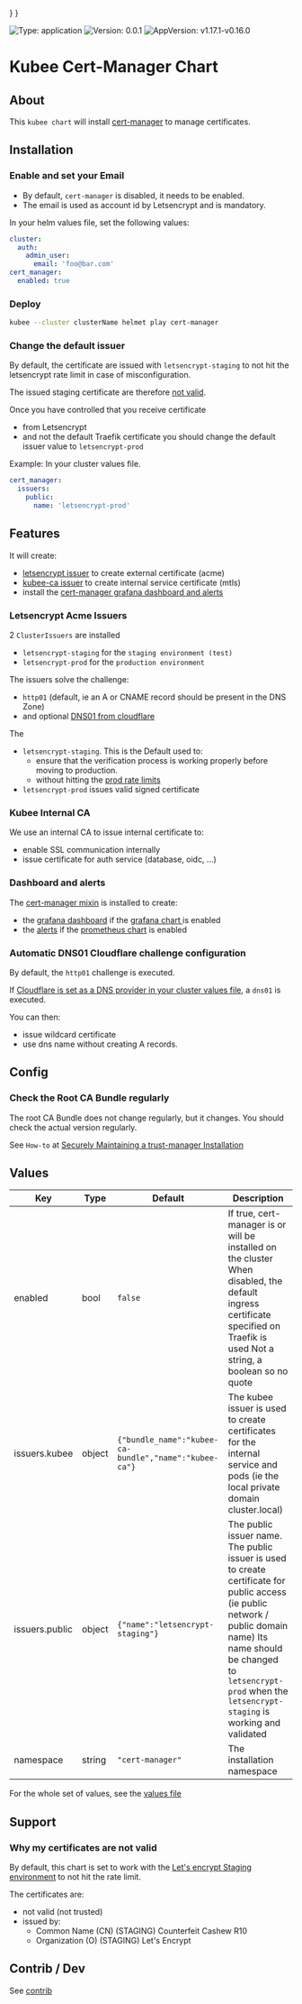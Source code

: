 

}
}

[//]: # (README.md generated by gotmpl. DO NOT EDIT.)

![Type: application](https://img.shields.io/badge/Type-application-informational?style=flat-square) ![Version: 0.0.1](https://img.shields.io/badge/Version-0.0.1-informational?style=flat-square) ![AppVersion: v1.17.1-v0.16.0](https://img.shields.io/badge/AppVersion-v1.17.1--v0.16.0-informational?style=flat-square)

# Kubee Cert-Manager Chart

## About
This `kubee chart` will install [cert-manager](https://cert-manager.io/) to manage certificates.

## Installation

### Enable and set your Email

* By default, `cert-manager` is disabled, it needs to be enabled.
* The email is used as account id by Letsencrypt and is mandatory.

In your helm values file, set the following values:

```yaml
cluster:
  auth:
    admin_user:
      email: 'foo@bar.com'
cert_manager:
  enabled: true
```

### Deploy

```bash
kubee --cluster clusterName helmet play cert-manager
```

### Change the default issuer

By default, the certificate are issued with `letsencrypt-staging` to not hit the
letsencrypt rate limit in case of misconfiguration.

The issued staging certificate are therefore [not valid](#why-my-certificates-are-not-valid).

Once you have controlled that you receive certificate
* from Letsencrypt
* and not the default Traefik certificate
you should change the default issuer value to `letsencrypt-prod`

Example: In your cluster values file.
```yaml
cert_manager:
  issuers:
    public:
      name: 'letsencrypt-prod'
```

## Features

It will create:
* [letsencrypt issuer](#letsencrypt-acme-issuers) to create external certificate (acme)
* [kubee-ca issuer](#kubee-internal-ca) to create internal service certificate (mtls)
* install the [cert-manager grafana dashboard and alerts](#dashboard-and-alerts)

### Letsencrypt Acme Issuers

2 `ClusterIssuers` are installed
* `letsencrypt-staging` for the `staging environment (test)`
* `letsencrypt-prod` for the `production environment`

The issuers solve the challenge:

* `http01` (default, ie an A or CNAME record should be present in the DNS Zone)
* and optional [DNS01 from cloudflare](#automatic-dns01-cloudflare-challenge-configuration)

The
* `letsencrypt-staging`. This is the Default used to:
  * ensure that the verification process is working properly before moving to production.
  * without hitting the [prod rate limits](https://letsencrypt.org/docs/rate-limits/)
* `letsencrypt-prod` issues valid signed certificate

### Kubee Internal CA

We use an internal CA to issue internal certificate
to:
* enable SSL communication internally
* issue certificate for auth service (database, oidc, ...)

### Dashboard and alerts

The [cert-manager mixin](https://monitoring.mixins.dev/cert-manager/) is installed
to create:
* the [grafana dashboard](https://monitoring.mixins.dev/cert-manager/#dashboards) if the [grafana chart ](../grafana/README.md) is enabled
* the [alerts](https://monitoring.mixins.dev/cert-manager/#alerts) if the [prometheus chart](../prometheus/README.md) is enabled

### Automatic DNS01 Cloudflare challenge configuration

By default, the `http01` challenge is executed.

If [Cloudflare is set as a DNS provider in your cluster values file](../../../../docs/site/cloudflare.md),
a `dns01` is executed.

You can then:
* issue wildcard certificate
* use dns name without creating A records.

## Config

### Check the Root CA Bundle regularly

The root CA Bundle does not change regularly, but it changes.
You should check the actual version regularly.

See `How-to` at [Securely Maintaining a trust-manager Installation](https://cert-manager.io/docs/trust/trust-manager/#securely-maintaining-a-trust-manager-installation)

## Values

| Key | Type | Default | Description |
|-----|------|---------|-------------|
| enabled | bool | `false` | If true, cert-manager is or will be installed on the cluster When disabled, the default ingress certificate specified on Traefik is used Not a string, a boolean so no quote |
| issuers.kubee | object | `{"bundle_name":"kubee-ca-bundle","name":"kubee-ca"}` | The kubee issuer is used to create certificates for the internal service and pods (ie the local private domain cluster.local) |
| issuers.public | object | `{"name":"letsencrypt-staging"}` | The public issuer name. The public issuer is used to create certificate for public access (ie public network / public domain name) Its name should be changed to `letsencrypt-prod` when the `letsencrypt-staging` is working and validated |
| namespace | string | `"cert-manager"` | The installation namespace |

For the whole set of values, see the [values file](values.yaml)
## Support

### Why my certificates are not valid

By default, this chart is set to work with the [Let's encrypt Staging environment](https://letsencrypt.org/docs/staging-environment/)
to not hit the rate limit.

The certificates are:
* not valid (not trusted)
* issued by:
    * Common Name (CN)	(STAGING) Counterfeit Cashew R10
    * Organization (O)	(STAGING) Let's Encrypt

## Contrib / Dev

See [contrib](contrib/contrib.md)

